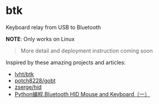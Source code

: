 # btk
Keyboard relay from USB to Bluetooth

**NOTE**: Only works on Linux

> More detail and deployment instruction coming soon

Inspired by these amazing projects and articles:
- [lvht/btk](https://github.com/lvht/btk)
- [potch8228/gobt](https://github.com/potch8228/gobt)
- [zserge/hid](https://github.com/zserge/hid)
- [Python编程.Bluetooth HID Mouse and Keyboard（一）](http://blog.csdn.net/huipengzhao/article/details/18268201)
